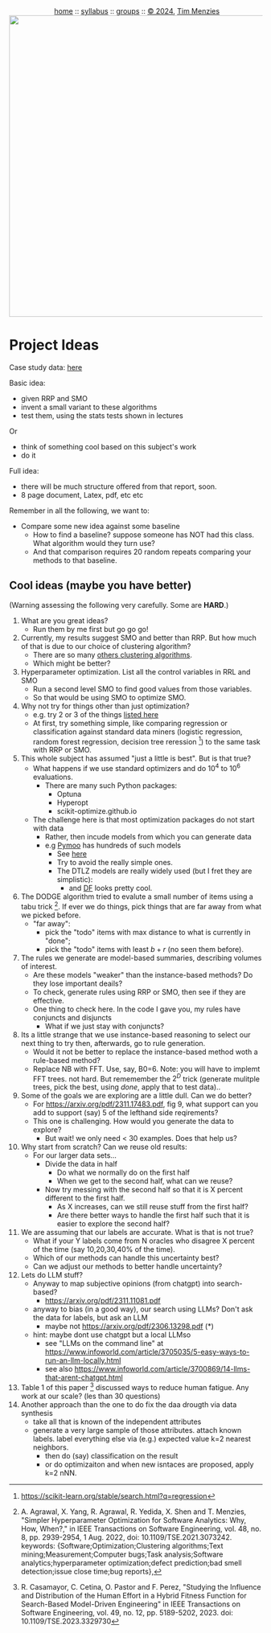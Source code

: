 <a name=top><br>
  <p align=center>&nbsp;<a href="/README.md#top">home</a> ::
  <a href="/docs/syllabus.md#top">syllabus</a> ::
  <a href="https://docs.google.com/spreadsheets/d/16yxmklx4zvmfAHE7QocOQZZ4v4UxD5ktJHWMJEjBcMI/edit#gid=0">groups</a> ::
  <a href="/LICENSE.md#top">&copy;&nbsp;2024</a>, <a href="http:/timm.fyi">Tim Menzies</a><br>
  <a href="/README.md#top"><img width=600  
     src="/etc/img/ase24.png"></a></p>

# Project Ideas

Case study data: [here](https://github.com/txt/aa24/tree/main/data)

Basic idea:
- given RRP and SMO
- invent a small variant to these algorithms
- test them, using the stats tests shown in lectures

Or
- think of something cool based on this subject's work
- do it

Full idea:
- there will be much structure offered from that report, soon.
- 8 page document,  Latex, pdf, etc etc

Remember in all the following, we want to:

- Compare some new idea against some baseline
  - How to find a baseline? suppose someone has NOT had this class. What algorithm would they turn use?
  - And that comparison requires  20 random repeats comparing  your methods to that baseline.

## Cool ideas (maybe you have better)

(Warning assessing the following very carefully. Some are **HARD**.)

1. What are you great ideas?
   - Run them by me first but go go go!
1. Currently, my results suggest SMO and better than RRP. But how much of that is due to our choice of clustering algorithm?
   - There are so many [others clustering algorithms](https://scikit-learn.org/stable/modules/clustering.html).
   - Which might be better?
1. Hyperparameter optimization. List all the control variables in RRL and SMO
   - Run a second level SMO to find good values from those variables.
   - So that would be using SMO to optimize SMO.
1. Why not try for things other than just optimization?
   - e.g.  try 2 or 3 of the things [listed here](10all.md)
   - At first, try something simple, like comparing regression or classification against standard data miners (logistic regression,
     random forest regression, decision tree reression [^regression]) to the same task with RRP or SMO.
1. This whole subject has assumed "just a little is best". But is that true?
   - What happens if we use standard optimizers and do $10^4$ to $10^6$ evaluations.
     - There are many such Python packages:
       - Optuna
       - Hyperopt
       - scikit-optimize.github.io
   - The challenge here is that most optimization packages do not start with data
     - Rather, then incude models from which you can generate data
     - e.g  [Pymoo](https://github.com/anyoptimization/pymoo) has hundreds
        of such models
        - See [here](https://pymoo.org/problems/test_problems.html)
        - Try to avoid the really simple ones.
        - The DTLZ models are really widely used (but I fret they are simplistic):
          - and [DF](https://pymoo.org/problems/dynamic/df.html) looks pretty cool.
1. The DODGE algorithm tried to evalute a small number of items using a tabu trick [^agrawal]. If ever we do things, pick things
   that are far away from what we picked before.
   - "far away": 
     - pick the "todo" items with max distance to what is currently in "done";
     - pick the "todo" items with least $b+r$ (no seen them before).
1. The rules we generate are model-based summaries, describing volumes of interest.
   - Are these models "weaker" than the instance-based methods? Do they lose important deails?
   - To check, generate rules using RRP or SMO, then see if they are effective.
   - One thing to check here. In the code I gave you, my rules have conjuncts and disjuncts
     - What if we just stay with conjuncts?
1. Its a little strange  that we use instance-based reasoning to select our next thing to try
   then, afterwards, go to rule generation.
   - Would it not be better to replace the instance-based method woth a rule-based method?
   - Replace NB with FFT.  Use, say, B0=6. Note: you will have to implemt FFT trees. not hard.
     But rememember the $2^D$ trick  (generate mulitple trees, pick the best, using _done_, apply
     that to test data).. 
1. Some of the goals we are exploring are a little dull. Can we do better?
   - For https://arxiv.org/pdf/2311.17483.pdf, fig 9, what support can you add to support (say) 5 of the 
     lefthand side reqirements? 
   - This one is challenging. How would you generate the data to explore?
     - But wait! we only need < 30 examples. Does that help us?
1. Why start from scratch? Can we reuse old results:
   - For our larger data sets...
     - Divide the data in half
       - Do what we normally do on the first half
       - When we get to the second half, what can we reuse?
     - Now try messing with the second half so that it is X percent different to the first half.
       - As X increases, can we still reuse stuff from the first half?
       - Are there better ways to handle the first half such that it is easier to explore the second half?
1. We are assuming that our labels are accurate. What is that is not true?
   - What if your Y labels come from N oracles who disagree X percent of the time (say 10,20,30,40% of the time).
   - Which of our methods can handle this uncertainty best?
   - Can we adjust our methods to better handle uncertainty?
1. Lets do LLM stuff?
   - Anyway to map subjective opinions (from chatgpt) into search-based?
     - https://arxiv.org/pdf/2311.11081.pdf
   - anyway to bias (in a good way), our  search using LLMs?    Don't ask the data for labels, but ask an LLM
     - maybe not https://arxiv.org/pdf/2306.13298.pdf (\*)
   - hint: maybe dont use chatgpt but a local LLMso
     - see  "LLMs on the command line" at https://www.infoworld.com/article/3705035/5-easy-ways-to-run-an-llm-locally.html
     - see also https://www.infoworld.com/article/3700869/14-llms-that-arent-chatgpt.html
1. Table 1 of this paper [^casamayor] discussed ways to reduce human fatigue. Any work at our scale? (les than 30 questions)
1. Another approach than the one  to do fix the daa drougth via data synthesis
   - take all that is known of the independent attributes
   - generate a very large sample of those attributes. attach known labels. label everything 
     else via (e.g.) expected value k=2 nearest neighbors.
     - then do (say) classification on the result
     - or do optimizaiton and when new isntaces are proposed, apply k=2 nNN.


[^agrawal]: A. Agrawal, X. Yang, R. Agrawal, R. Yedida, X. Shen and T. Menzies, "Simpler Hyperparameter Optimization for Software Analytics: Why, How, When?," in IEEE Transactions on Software Engineering, vol. 48, no. 8, pp. 2939-2954, 1 Aug. 2022, doi: 10.1109/TSE.2021.3073242.
keywords: {Software;Optimization;Clustering algorithms;Text mining;Measurement;Computer bugs;Task analysis;Software analytics;hyperparameter optimization;defect prediction;bad smell detection;issue close time;bug reports},

[^regression]: https://scikit-learn.org/stable/search.html?q=regression

[^casamayor]: R. Casamayor, C. Cetina, O. Pastor and F. Perez, "Studying the Influence and Distribution of the Human Effort in a Hybrid Fitness Function for Search-Based Model-Driven Engineering" in IEEE Transactions on Software Engineering, vol. 49, no. 12, pp. 5189-5202, 2023.
doi: 10.1109/TSE.2023.3329730
